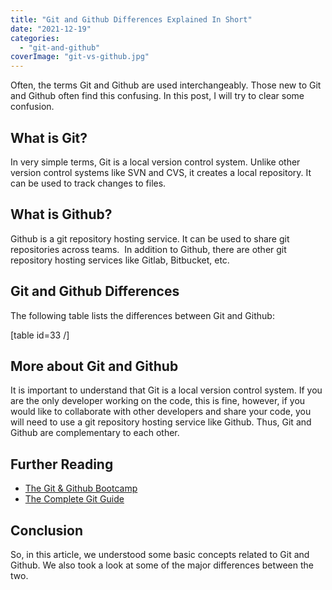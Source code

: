 ```yaml
---
title: "Git and Github Differences Explained In Short"
date: "2021-12-19"
categories: 
  - "git-and-github"
coverImage: "git-vs-github.jpg"
---
```


Often, the terms Git and Github are used interchangeably. Those new to Git and Github often find this confusing. In this post, I will try to clear some confusion.

## What is Git?

In very simple terms, Git is a local version control system. Unlike other version control systems like SVN and CVS, it creates a local repository. It can be used to track changes to files.

## What is Github?

Github is a git repository hosting service. It can be used to share git repositories across teams.  In addition to Github, there are other git repository hosting services like Gitlab, Bitbucket, etc.

## Git and Github Differences

The following table lists the differences between Git and Github:

\[table id=33 /\]

## More about Git and Github

It is important to understand that Git is a local version control system. If you are the only developer working on the code, this is fine, however, if you would like to collaborate with other developers and share your code, you will need to use a git repository hosting service like Github. Thus, Git and Github are complementary to each other.

## Further Reading

- [The Git & Github Bootcamp](https://click.linksynergy.com/deeplink?id=MnzIZAZNE5Y&mid=39197&murl=https%3A%2F%2Fwww.udemy.com%2Fcourse%2Fgit-and-github-bootcamp%2F)
- [The Complete Git Guide](https://click.linksynergy.com/deeplink?id=MnzIZAZNE5Y&mid=39197&murl=https%3A%2F%2Fwww.udemy.com%2Fcourse%2Fgit-and-github-complete-guide%2F)

## Conclusion

So, in this article, we understood some basic concepts related to Git and Github. We also took a look at some of the major differences between the two.
